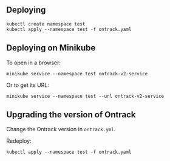 ## Deploying

    kubectl create namespace test
    kubectl apply --namespace test -f ontrack.yaml

## Deploying on Minikube

To open in a browser:

    minikube service --namespace test ontrack-v2-service

Or to get its URL:

    minikube service --namespace test --url ontrack-v2-service

## Upgrading the version of Ontrack

Change the Ontrack version in `ontrack.yml`.

Redeploy:

    kubectl apply --namespace test -f ontrack.yaml

